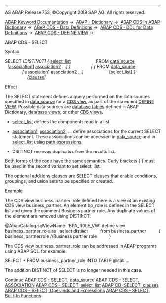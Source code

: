   

* * *

AS ABAP Release 753, ©Copyright 2019 SAP AG. All rights reserved.

[ABAP Keyword Documentation](javascript:call_link\('abenabap.htm'\)) →  [ABAP - Dictionary](javascript:call_link\('abenabap_dictionary.htm'\)) →  [ABAP CDS in ABAP Dictionary](javascript:call_link\('abencds.htm'\)) →  [ABAP CDS - Data Definitions](javascript:call_link\('abenddic_cds_entities.htm'\)) →  [ABAP CDS - DDL for Data Definitions](javascript:call_link\('abencds_f1_ddl_syntax.htm'\)) →  [ABAP CDS - DEFINE VIEW](javascript:call_link\('abencds_f1_define_view.htm'\)) → 

ABAP CDS - SELECT

Syntax

SELECT *\[*DISTINCT*\]* *{* [select\_list](javascript:call_link\('abencds_f1_select_list.htm'\))
                    FROM [data\_source](javascript:call_link\('abencds_f1_data_source.htm'\))
                    *\[*[association1](javascript:call_link\('abencds_f1_association.htm'\)) [association2](javascript:call_link\('abencds_f1_association.htm'\)) ...*\]* *}*
                *|* *{* FROM [data\_source](javascript:call_link\('abencds_f1_data_source.htm'\))
                    *\[* [association1](javascript:call_link\('abencds_f1_association.htm'\)) [association2](javascript:call_link\('abencds_f1_association.htm'\)) ...*\]*
                    {[select\_list](javascript:call_link\('abencds_f1_select_list.htm'\))} *}*
                  *\[*[clauses](javascript:call_link\('abencds_select_clauses.htm'\))*\]*

Effect

The SELECT statement defines a query performed on the data sources specified in [data\_source](javascript:call_link\('abencds_f1_data_source.htm'\)) for a [CDS view](javascript:call_link\('abencds_view_glosry.htm'\) "Glossary Entry"), as part of the statement [DEFINE VIEW](javascript:call_link\('abencds_f1_define_view.htm'\)). Possible data sources are [database tables](javascript:call_link\('abenddic_database_tables.htm'\)) defined in ABAP Dictionary, [database views](javascript:call_link\('abenddic_database_views.htm'\)), or other [CDS views](javascript:call_link\('abencds_f1_define_view.htm'\)).

-   [select\_list](javascript:call_link\('abencds_f1_select_list.htm'\)) defines the components read in a list.

-   [association1](javascript:call_link\('abencds_f1_association.htm'\)), [association2](javascript:call_link\('abencds_f1_association.htm'\)), ... define associations for the current SELECT statement. These associations can be accessed in [data\_source](javascript:call_link\('abencds_f1_data_source.htm'\)) and in [select\_list](javascript:call_link\('abencds_f1_select_list.htm'\)) using [path expressions](javascript:call_link\('abencds_f1_path_expression.htm'\)).

-   DISTINCT removes duplicates from the results list.

Both forms of the code have the same semantics. Curly brackets { } must be used in the second variant to set select\_list.

The optional additions [clauses](javascript:call_link\('abencds_select_clauses.htm'\)) are SELECT clauses that enable conditions, groupings, and union sets to be specified or created.

Example

The CDS view business\_partner\_role defined here is a view of an existing CDS view business\_partner. An element bp\_role is defined in the SELECT list and given the comment Business partner role. Any duplicate values of the element are removed using DISTINCT.

@AbapCatalog.sqlViewName: 'BPA\_ROLE\_VW'
define view business\_partner\_role as
  select distinct
         from business\_partner
         { business\_partner.role //Business partner role
         }

The CDS view business\_partner\_role can be addressed in ABAP programs using ABAP SQL, for example:

SELECT \* FROM business\_partner\_role INTO TABLE @itab ...

The addition DISTINCT of SELECT is no longer needed in this case.

Continue
[ABAP CDS - SELECT, data\_source](javascript:call_link\('abencds_f1_data_source.htm'\))
[ABAP CDS - SELECT, ASSOCIATION](javascript:call_link\('abencds_f1_association.htm'\))
[ABAP CDS - SELECT, select\_list](javascript:call_link\('abencds_f1_select_list.htm'\))
[ABAP CD- SELECT, clauses](javascript:call_link\('abencds_select_clauses.htm'\))
[ABAP CDS - SELECT, Operands and Expressions](javascript:call_link\('abencds_operands_and_expressions.htm'\))
[ABAP CDS - SELECT, Built-In Functions](javascript:call_link\('abencds_f1_builtin_functions.htm'\))